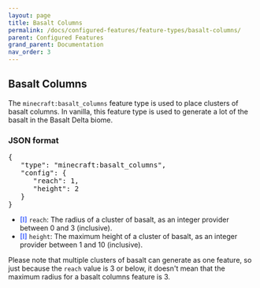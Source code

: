 ```yaml
---
layout: page
title: Basalt Columns
permalink: /docs/configured-features/feature-types/basalt-columns/
parent: Configured Features
grand_parent: Documentation
nav_order: 3
---
```


## Basalt Columns

<style>
bl {color:#5573FF;font-weight:bold}
</style>

The `minecraft:basalt_columns` feature type is used to place clusters of basalt columns. In vanilla, this feature type is used to generate a lot of the basalt in the Basalt Delta biome.

### JSON format

<pre>
{
   "type": "minecraft:basalt_columns",
   "config": {
      "reach": 1,
      "height": 2
   }
}
</pre>

* ‌<bl>[I]</bl> `reach`: The radius of a cluster of basalt, as an integer provider between 0 and 3 (inclusive).
* ‌<bl>[I]</bl> `height`: The maximum height of a cluster of basalt, as an integer provider between 1 and 10 (inclusive).

Please note that multiple clusters of basalt can generate as one feature, so just because the `reach` value is 3 or below, it doesn't mean that the maximum radius for a basalt columns feature is 3.